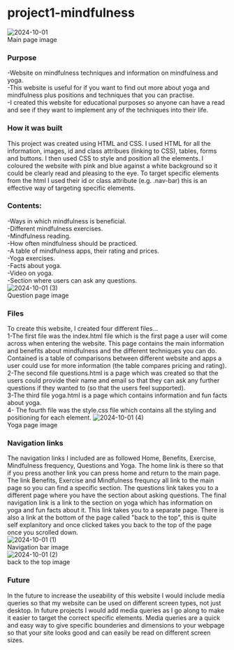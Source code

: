 # project1-mindfulness

![2024-10-01](https://github.com/user-attachments/assets/1e7dee02-8575-432c-8733-6cfcde4bcab0)
<br> Main page image <br>
### Purpose
-Website on mindfulness techniques and information on mindfulness and yoga.<br>
-This website is useful for if you want to find out more about yoga and mindfulness plus positions and techniques that you can practise.<br>
-I created this website for educational purposes so anyone can have a read and see if they want to implement any of the techniques into their life.

### How it was built
This project was created using HTML and CSS. I used HTML for all the information, images, id and class attribues (linking to CSS), tables, forms and buttons. I then used CSS to style and position all the elements. I coloured the website with pink and blue against a white background so it could be clearly read and pleasing to the eye. To target specific elements from the html I used their id or class attribute (e.g. .nav-bar) this is an effective way of targeting specific elements.

### Contents:
-Ways in which mindfulness is beneficial.<br>
-Different mindfulness exercises.<br>
-Mindfulness reading.<br>
-How often mindfulness should be practiced.<br>
-A table of mindfulness apps, their rating and prices.<br>
-Yoga exercises.<br>
-Facts about yoga.<br>
-Video on yoga.<br>
-Section where users can ask any questions.<br>
![2024-10-01 (3)](https://github.com/user-attachments/assets/7c979939-a972-4fa6-a8fd-07a5dddbc9d2)
<br> Question page image<br>
### Files
To create this website, I created four different files...<br>
1-The first file was the index.html file which is the first page a user will come across when entering the website. This page contains the main information and benefits  about mindfulness and the different techniques you can do. Contained is a table of comparisons between different website and apps a user could use for more information (the table compares pricing and rating).
<br>
2-The second file questions.html is a page which was created so that the users could provide their name and email so that they can ask any further questions if they wanted to (so that the users feel supported).
<br>
3-The third file yoga.html is a page which contains information and fun facts about yoga.<br>
4- The fourth file was the style.css file which contains all the styling and positioning for each element. 
![2024-10-01 (4)](https://github.com/user-attachments/assets/2a118d36-821a-4f21-a133-6af1b2164ed1)
<br>Yoga page image<br>
### Navigation links
The navigation links I included are as followed Home, Benefits, Exercise, Mindfulness frequency, Questions and Yoga. The home link is there so that if you press another link you can press home and return to the main page. The link Benefits, Exercise and Mindfulness frequncy all link to the main page so you can find a specific section. The questions link takes you to a different page where you have the section about asking questions. The final navigation link is a link to the section on yoga which has information on yoga and fun facts about it. This link takes you to a separate page. There is also a link at the bottom of the page called "back to the top", this is quite self explanitory and once clicked takes you back to the top of the page once you scrolled down.
<br>
![2024-10-01 (1)](https://github.com/user-attachments/assets/659074fc-887f-45cb-abeb-237eb03d38ff)
<br>Navigation bar image<br>
![2024-10-01 (2)](https://github.com/user-attachments/assets/4b55879d-9d31-4b36-b9c6-d7178815e75c)
<br>back to the top image<br>
### Future<br>
In the future to increase the useability of this website I would include media queries so that my website can be used on different screen types, not just desktop. In future projects I would add media queries as I go along to make it easier to target the correct specific elements. Media queries are a quick and easy way to give specific bounderies and dimensions to your webpage so that your site looks good and can easily be read on different screen sizes.
